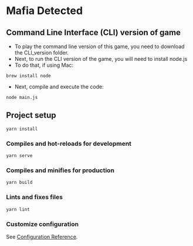 # Mafia Detected

## Command Line Interface (CLI) version of game

- To play the command line version of this game, you need to download the CLI_version folder.
- Next, to run the CLI version of the game, you will need to install node.js
- To do that, if using Mac:
```
brew install node
```
- Next, compile and execute the code:
```
node main.js
```

## Project setup
```
yarn install
```

### Compiles and hot-reloads for development
```
yarn serve
```

### Compiles and minifies for production
```
yarn build
```

### Lints and fixes files
```
yarn lint
```

### Customize configuration
See [Configuration Reference](https://cli.vuejs.org/config/).
